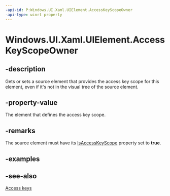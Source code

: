 ```yaml
---
-api-id: P:Windows.UI.Xaml.UIElement.AccessKeyScopeOwner
-api-type: winrt property
---
```


<!-- Property syntax
public Windows.UI.Xaml.DependencyObject AccessKeyScopeOwner { get;  set; }
-->

# Windows.UI.Xaml.UIElement.AccessKeyScopeOwner

## -description
Gets or sets a source element that provides the access key scope for this element, even if it's not in the visual tree of the source element.



## -property-value
The element that defines the access key scope.

## -remarks
The source element must have its [IsAccessKeyScope](uielement_isaccesskeyscope.md) property set to **true**.

## -examples

## -see-also
[Access keys](/windows/uwp/design/input/access-keys)
